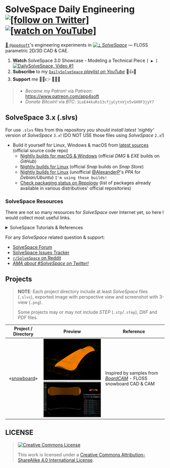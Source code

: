 # SolveSpace Daily Engineering [![`[follow on Twitter]`](https://img.shields.io/twitter/follow/app4soft?style=social&logo=twitter)](https://twitter.com/search?q=solvespace%20OR%20%23dailysolvespace%20from%3Aapp4soft&f=live) [![`[watch on YouTube]`](https://img.shields.io/youtube/views/1uZgUpjTg18?style=social&logo=youtube)](https://www.youtube.com/watch?v=1uZgUpjTg18&list=PL53gPqUkbj3JndwS2T410KTbBymaimbiD)

[👷 `@app4soft`](https://twitter.com/app4soft)'s engineering experiments in [![⟂](https://raw.githubusercontent.com/solvespace/solvespace/master/res/freedesktop/solvespace-24x24.png) *SolveSpace*](https://solvespace.com) — FLOSS parametric 2D/3D CAD &amp; CAE.

1. **Watch** SolveSpace 3.0 Showcase - Modeling a Technical Piece `[ ▶️ ]` [![DailySolveSpace, Video #1](https://i.ytimg.com/vi/1uZgUpjTg18/hqdefault.jpg)](https://www.youtube.com/watch?v=1uZgUpjTg18&list=PL53gPqUkbj3JndwS2T410KTbBymaimbiD)
2. **Subscribe** to my [`DailySolveSpace` *playlist on YouTube*](https://www.youtube.com/playlist?list=PL53gPqUkbj3JndwS2T410KTbBymaimbiD) 🔔👍💬
3. **Support** me 🤘😉👉 💸🔀🚀
  > - *Became my Patron!* via *Patreon*: https://www.patreon.com/app4soft
  > - *Donate Bitcoin!* via *BTC*: `1LoE44kuRsS3cfjyCytnVjn5vGH9F3jyY7`

## SolveSpace 3.x (.slvs)

For use `.slvs` files from this repository *you should install latest 'nightly'* version of *SolveSpace* `3.x`! (DO NOT USE those files using *SolveSpace* `2.x`!)

- Build it yourself for Linux, Windows & macOS from [latest sources](https://github.com/solvespace/solvespace/tree/master) (official source code repo)
  - [Nightly builds for macOS & Windows](https://github.com/solvespace/solvespace/releases/tag/edge) (official *DMG* & *EXE* builds on *GitHub*)
  - [Nightly builds for Linux](https://snapcraft.io/solvespace) (official *Snap* builds on *Snap Store*)
  - [Nightly builds for Linux](https://notesalexp.org) (unofficial [@AlexanderP](http://github.com/alexanderp)'s *PPA* for *Debian/Ubuntu*) `I'm using those builds!`
  - [Check packaging status on Repology](https://repology.org/project/solvespace/versions) (list of packages already available in various distributives' official repositories)

### SolveSpace Resources

There are not so many resources for *SolveSpace* over Internet yet, so here I would collect most useful links.

<details>
  <summary>SolveSpace Tutorials & References</summary>

*In English:*

- http://solvespace.com
  - http://solvespace.com/features.pl
  - http://solvespace.com/tutorial.pl
  - http://solvespace.com/ref.pl
  - http://solvespace.com/tech.pl
  - http://solvespace.com/examples.pl
- https://solvespace.readthedocs.io/en/latest/
- http://www.farwire.net/SolveSpace-LearningGuide.htm

*In Russian:*

- https://habr.com/ru/post/324160/
  - https://habr.com/ru/post/324514/
  - https://habr.com/ru/post/325770/
  - https://habr.com/ru/post/335962/
- http://www.craftingbe.org/CAD/solvespace_rises.html ([mirror](https://crafting.be/2017/08/solvespace-rises/))

</details>

For any *SolveSpace* related question & support: 

- [SolveSpace Forum](http://solvespace.com/forum.pl)
- [SolveSpace Issues Tracker](https://github.com/solvespace/solvespace/issues)
- [`r/SolveSpace` on Reddit](https://reddit.com/r/solvespace)
- [*AMA about #SolveSpace on Twitter!*](https://twitter.com/intent/tweet?text=Hey%2C+%40app4soft%2C+I+have+a+question+about+%23SolveSpace%3A)

## Projects

> **NOTE**: Each project directory include at least *SolveSpace* files (`.slvs`), exported image with perspective view  and screenshot with 3-view (`.png`).
>
> Some projects may or may not include *STEP* (`.stp`/`.step`), *DXF* and *PDF* files.

| Project / Directory | Preview | Reference |
| :----: | :----: | ---- |
| «[snowboard](./snowboard)» | <img src="./snowboard/snowboard-1-slvs3.png" width="256"> <img src="./snowboard/snowboard-2-slvs3.png" width="256"> | Inspired by samples from [*BoardCAM*](https://github.com/BoardCAM/BoardCAM) - FLOSS snowboard CAD & CAM |

## LICENSE

> [![Creative Commons License](https://i.creativecommons.org/l/by-sa/4.0/88x31.png)](http://creativecommons.org/licenses/by-sa/4.0/)
>
> This work is licensed under a <a rel="license" href="http://creativecommons.org/licenses/by-sa/4.0/">Creative Commons Attribution-ShareAlike 4.0 International License</a>.
